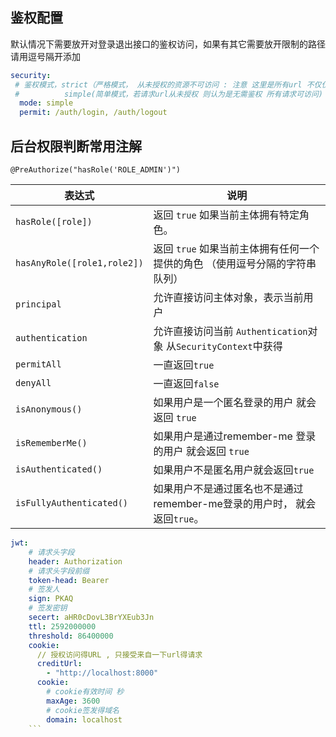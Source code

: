 ## 鉴权配置   
默认情况下需要放开对登录退出接口的鉴权访问，如果有其它需要放开限制的路径请用逗号隔开添加   
```yaml
security:
 # 鉴权模式，strict（严格模式， 从未授权的资源不可访问 : 注意 这里是所有url 不仅仅只是菜单）
 #          simple(简单模式，若请求url从未授权 则认为是无需鉴权 所有请求可访问)
  mode: simple
  permit: /auth/login, /auth/logout
```

 ## 后台权限判断常用注解         
 ```
 @PreAuthorize("hasRole('ROLE_ADMIN')")
 ```
 | 表达式                      | 说明                                                         |
 | --------------------------- | ------------------------------------------------------------ |
 | `hasRole([role])`           | 返回 `true` 如果当前主体拥有特定角色。                       |
 | `hasAnyRole([role1,role2])` | 返回 `true` 如果当前主体拥有任何一个提供的角色 （使用逗号分隔的字符串队列） |
 | `principal`                 | 允许直接访问主体对象，表示当前用户                           |
 | `authentication`            | 允许直接访问当前 `Authentication`对象 从`SecurityContext`中获得 |
 | `permitAll`                 | 一直返回`true`                                               |
 | `denyAll`                   | 一直返回`false`                                              |
 | `isAnonymous()`             | 如果用户是一个匿名登录的用户 就会返回 `true`                 |
 | `isRememberMe()`            | 如果用户是通过remember-me 登录的用户 就会返回 `true`         |
 | `isAuthenticated()`         | 如果用户不是匿名用户就会返回`true`                           |
 | `isFullyAuthenticated()`    | 如果用户不是通过匿名也不是通过remember-me登录的用户时， 就会返回`true`。 |
 
 
```yaml
jwt:
    # 请求头字段    
    header: Authorization
    # 请求头字段前缀    
    token-head: Bearer
    # 签发人    
    sign: PKAQ
    # 签发密钥    
    secert: aHR0cDovL3BrYXEub3Jn
    ttl: 2592000000
    threshold: 86400000
    cookie:
      // 授权访问得URL , 只接受来自一下url得请求
      creditUrl:
        - "http://localhost:8000"
      cookie:
        # cookie有效时间 秒      
        maxAge: 3600
        # cookie签发得域名         
        domain: localhost
    ```